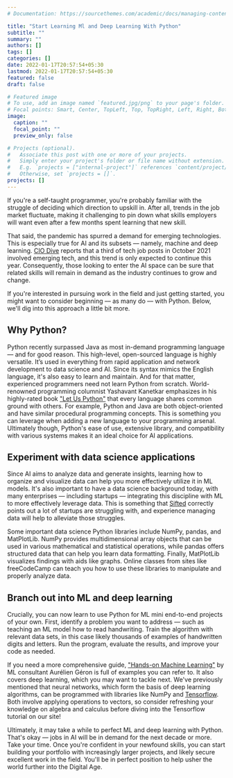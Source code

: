 ```yaml
---
# Documentation: https://sourcethemes.com/academic/docs/managing-content/

title: "Start Learning Ml and Deep Learning With Python"
subtitle: ""
summary: ""
authors: []
tags: []
categories: []
date: 2022-01-17T20:57:54+05:30
lastmod: 2022-01-17T20:57:54+05:30
featured: false
draft: false

# Featured image
# To use, add an image named `featured.jpg/png` to your page's folder.
# Focal points: Smart, Center, TopLeft, Top, TopRight, Left, Right, BottomLeft, Bottom, BottomRight.
image:
  caption: ""
  focal_point: ""
  preview_only: false

# Projects (optional).
#   Associate this post with one or more of your projects.
#   Simply enter your project's folder or file name without extension.
#   E.g. `projects = ["internal-project"]` references `content/project/deep-learning/index.md`.
#   Otherwise, set `projects = []`.
projects: []
---
```


If you're a self-taught programmer, you're probably familiar with the struggle of deciding which direction to upskill in. After all, trends in the job market fluctuate, making it challenging to pin down what skills employers will want even after a few months spent learning that new skill.

That said, the pandemic has spurred a demand for emerging technologies. This is especially true for AI and its subsets –– namely, machine and deep learning. [CIO Dive](https://www.ciodive.com/news/AI-skills-2022-jobs-report/609678/) reports that a third of tech job posts in October 2021 involved emerging tech, and this trend is only expected to continue this year. Consequently, those looking to enter the AI space can be sure that related skills will remain in demand as the industry continues to grow and change.

If you're interested in pursuing work in the field and just getting started, you might want to consider beginning –– as many do –– with Python. Below, we'll dig into this approach a little bit more.

## Why Python?

Python recently surpassed Java as most in-demand programming language — and for good reason. This high-level, open-sourced language is highly versatile. It’s used in everything from rapid application and network development to data science and AI. Since its syntax mimics the English language, it's also easy to learn and maintain. And for that matter, experienced programmers need not learn Python from scratch. World-renowned programming columnist Yashavant Kanetkar emphasizes in his highly-rated book ["Let Us Python"](https://www.scribd.com/book/419849352/Let-Us-Python) that every language shares common ground with others. For example, Python and Java are both object-oriented and have similar procedural programming concepts. This is something you can leverage when adding a new language to your programming arsenal. Ultimately though, Python's ease of use, extensive library, and compatibility with various systems makes it an ideal choice for AI applications.

## Experiment with data science applications

Since AI aims to analyze data and generate insights, learning how to organize and visualize data can help you more effectively utilize it in ML models. It's also important to have a data science background today, with many enterprises — including startups — integrating this discipline with ML to more effectively leverage data. This is something that [Sifted](https://sifted.eu/articles/data-science-ai-problems/) correctly points out a lot of startups are struggling with, and experience managing data will help to alleviate those struggles.

Some important data science Python libraries include NumPy, pandas, and MatPlotLib. NumPy provides multidimensional array objects that can be used in various mathematical and statistical operations, while pandas offers structured data that can help you learn data formatting. Finally, MatPlotLib visualizes findings with aids like graphs. Online classes from sites like freeCodeCamp can teach you how to use these libraries to manipulate and properly analyze data.

## Branch out into ML and deep learning

Crucially, you can now learn to use Python for ML mini end-to-end projects of your own. First, identify a problem you want to address — such as teaching an ML model how to read handwriting. Train the algorithm with relevant data sets, in this case likely thousands of examples of handwritten digits and letters. Run the program, evaluate the results, and improve your code as needed.

If you need a more comprehensive guide, ["Hands-on Machine Learning"](https://bdtechtalks.com/2020/07/22/hands-on-machine-learning-2nd-edition-review/) by ML consultant Aurélien Géron is full of examples you can refer to. It also covers deep learning, which you may want to tackle next. We've previously mentioned that neural networks, which form the basis of deep learning algorithms, can be programmed with libraries like NumPy and [Tensorflow](https://www.maskaravivek.com/post/write-your-first-neural-network-using-tensorflow/). Both involve applying operations to vectors, so consider refreshing your knowledge on algebra and calculus before diving into the Tensorflow tutorial on our site!

Ultimately, it may take a while to perfect ML and deep learning with Python. That's okay — jobs in AI will be in demand for the next decade or more. Take your time. Once you're confident in your newfound skills, you can start building your portfolio with increasingly larger projects, and likely secure excellent work in the field. You'll be in perfect position to help usher the world further into the Digital Age.